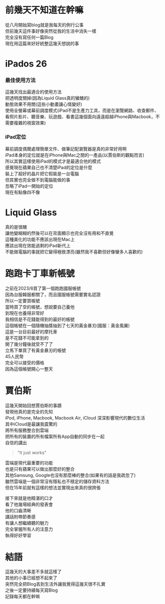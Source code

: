 # 前幾天不知道在幹嘛
從八月開始寫blog就是我每天的例行公事  
但前幾天這件事好像突然從我的生活中消失一樣  
完全沒有寫任何一篇Blog  
現在用這篇來好好統整這幾天想說的事  

# iPados 26
### 最佳使用方法
這幾天找出最適合的使用方法  
把透明度關掉(因為Liquid Glass真的蠻醜的)    
動態效果不用關(這些小動畫讓心情變好)    
使用全螢幕或幕前調度模式(iPad不是生產力工具，而是在瀏覽網路、收查郵件、看照片影片、聽音樂、玩遊戲、看書這幾個面向遠遠超越iPhone與Macbook，不需要複雜的視窗效果)  
### iPad定位
幕前調度偶爾處理簡單文件、做筆記配瀏覽器是真的非常好用啊  
iPad本身的定位就是在iPhone與Mac之間的一產品(以賈伯斯的觀點而言)    
所以其實這樣使用iPad的模式才是最適合他的模式  
感覺現在蘋果自己也不清楚iPad的定位是什麼  
裝上了超好的晶片把它假裝是一台電腦  
但其實也完全做不到電腦能做的事  
忽略了iPad一開始的定位  
現在有點像四不像  

# Liquid Glass
真的是很醜  
讓他變糊糊的然後可以在背面顯示也完全沒有用和不直覺    
這種美化的功能不應該出現在Mac上  
應該出現在效能過剩的iPad新代上  
不能做電腦的事就把它變得極致漂亮(雖然我不喜歡但好像蠻多人喜歡的)  

# 跑跑卡丁車新帳號  
之前在2023/8買了第一個跑跑國服帳號  
因為台服韓服都關了，而且國服帳號需要實名認證  
所以一定要買帳號  
當時買了空的帳號，想說要自己養他  
到現在也養得非常好  
我相信是不花錢能得到的最好的帳號  
這個帳號在一個隨機抽獎抽到了七天的黃金暴刃(國服：黃金風翼)  
這是一台目前最好的摩托車  
是不花錢不可能拿到的  
開了幾分鐘後就受不了了  
立馬下單買了有黃金暴刃的帳號  
45人民幣  
完全可以接受的價格  
因為這個帳號開心一整天  

# 賈伯斯
這幾天開始回想賈伯斯的事蹟  
發現他真的是完全的先知  
iPod, iPhone, Macbook, Macbook Air, iCloud
深深影響現代的數位生活  
其中iCloud是最讓我震驚的  
將所有服務整合到雲端  
把所有的裝置的所有檔案所有App自動的同步在一起  
自信的講出  
>"It just works"  
  
雲端是現代最重要的功能  
也是只有蘋果可以做出那麼好的整合  
其他Samsung, Google也沒有那麼棒的整合(如果有的話是我疏忽了)  
雖然雲端是一個非常沒有隱私也不穩定的儲存資料方法  
但在15年前就有這樣的想法並實現出來真的很誇張  
  
接下來就是他精湛的口才  
看了他幾場經典的發表會  
他的口齒清晰  
講話附帶節奏感  
有讓人想繼續聽的魅力  
完全掌握所有人的注意力  
執得好好學習  

# 結語  
這幾天的大事差不多就這樣了    
其他的小事已經想不起來了  
突然完全把Blog丟到生活外讓我覺得這幾天很不扎實  
之後一定要持續每天寫Blog  
記錄每天都在幹嘛  
